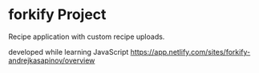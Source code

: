 # forkify Project

Recipe application with custom recipe uploads.

developed while learning JavaScript
https://app.netlify.com/sites/forkify-andrejkasapinov/overview
